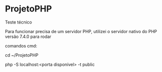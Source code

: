 # ProjetoPHP
Teste técnico

Para funcionar precisa de um servidor PHP, utilizei o servidor nativo do PHP versão 7.4.0 para rodar 

comandos cmd: 

cd ~/ProjetoPHP 

php -S localhost:<porta disponível> -t public
